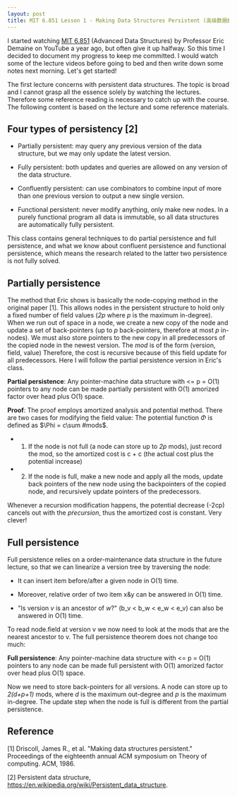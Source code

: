 ```yaml
---
layout: post
title: MIT 6.851 Lesson 1 - Making Data Structures Persistent (高级数据结构 L1 - 持久化数据结构)
---
```

I started watching [MIT 6.851](https://www.youtube.com/playlist?list=PLUl4u3cNGP61hsJNdULdudlRL493b-XZf) (Advanced Data Structures) by Professor Eric Demaine on YouTube a year ago, but often give it up halfway. So this time I decided to document my progress 
to keep me committed. I would watch some of the lecture videos before going to bed and then write down some notes next morning. Let's get started!

The first lecture concerns with persistent data structures. The topic is broad and I cannot grasp all the essence solely by watching the lectures. 
Therefore some reference reading is necessary to catch up with the course. The following content is based on the lecture and some reference materials.

## Four types of persistency [2]  

* Partially persistent: may query any previous version of the data structure, but we may only update the latest version.  

* Fully persistent: both updates and queries are allowed on any version of the data structure.

* Confluently persistent: can use combinators to combine input of more than one previous version to output a new single version.

* Functional persistent: never modify anything, only make new nodes. In a purely functional program all data is immutable, so all data structures are automatically fully persistent.

This class contains general techniques to do partial persistence and full persistence, and what we know about confluent persistence and functional persistence, which means 
the research related to the latter two persistence is not fully solved.

## Partially persistence  
The method that Eric shows is basically the node-copying method in the original paper [1]. 
This allows nodes in the persistent structure to hold only a fixed number of field values (*2p* where *p* is the maximum in-degree). 
When we run out of space in a node, we create a new copy of the node and update a set of back-pointers (up to *p* back-pointers, therefore at most *p* in-nodes).
We must also store pointers to the new copy in all predecessors of the copied node in the newest version. The *mod* is of the form (version, field, value)
Therefore, the cost is recursive because of this field update for all predecessors. Here I will follow the partial persistence version in Eric's class.

**Partial persistence**: Any pointer-machine data structure with <= p = O(1) pointers to any node can be made partially persistent with O(1) amorized factor over head 
plus O(1) space.

**Proof**: The proof employs amortized analysis and potential method. There are two cases for modifying the field value: 
The potential function $\Phi$ is defined as $\Phi = c\sum #mods$. 

* 1) If the node is not full (a node can store up to *2p* mods), just record the mod, so the amortized cost is c + c (the actual cost plus the potential increase)

* 2) If the node is full, make a new node and apply all the mods, update back pointers of the new node using the backpointers of the copied node, and recursively 
update pointers of the predecessors. 

Whenever a recursion modification happens, the potential decrease (-2cp) cancels out with the $p \dot recursion$, thus the amortized cost is constant. Very clever!

## Full persistence
Full persistence relies on a order-maintenance data structure in the future lecture, so that we can linearize a version tree by traversing the node:

* It can insert item before/after a given node in O(1) time.  

* Moreover, relative order of two item x&y can be answered in O(1) time.  

* "Is version *v* is an ancestor of *w*?" (b_v < b_w < e_w < e_v) can also be answered in O(1) time.  

To read node.field at version v we now need to look at the mods that are the nearest ancestor to v. The full persistence theorem does not change too much: 

**Full persistence**: Any pointer-machine data structure with <= p = O(1) pointers to any node can be made full persistent with O(1) amorized factor over head 
plus O(1) space.

Now we need to store back-pointers for all versions. A node can store up to *2(d+p+1)* mods, where *d* is the maximum out-degree and *p* is the maximum in-degree.
The update step when the node is full is different from the partial persistence. 

## Reference

[1] Driscoll, James R., et al. "Making data structures persistent." Proceedings of the eighteenth annual ACM symposium on Theory of computing. ACM, 1986.  

[2] Persistent data structure, https://en.wikipedia.org/wiki/Persistent_data_structure.
